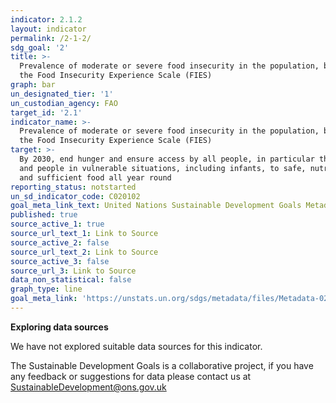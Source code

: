 ```yaml
---
indicator: 2.1.2
layout: indicator
permalink: /2-1-2/
sdg_goal: '2'
title: >-
  Prevalence of moderate or severe food insecurity in the population, based on
  the Food Insecurity Experience Scale (FIES)
graph: bar
un_designated_tier: '1'
un_custodian_agency: FAO
target_id: '2.1'
indicator_name: >-
  Prevalence of moderate or severe food insecurity in the population, based on
  the Food Insecurity Experience Scale (FIES)
target: >-
  By 2030, end hunger and ensure access by all people, in particular the poor
  and people in vulnerable situations, including infants, to safe, nutritious
  and sufficient food all year round
reporting_status: notstarted
un_sd_indicator_code: C020102
goal_meta_link_text: United Nations Sustainable Development Goals Metadata (pdf 232kB)
published: true
source_active_1: true
source_url_text_1: Link to Source
source_active_2: false
source_url_text_2: Link to Source
source_active_3: false
source_url_3: Link to Source
data_non_statistical: false
graph_type: line
goal_meta_link: 'https://unstats.un.org/sdgs/metadata/files/Metadata-02-01-02.pdf'
---
```

**Exploring data sources**           

We have not explored suitable data sources for this indicator. 

The Sustainable Development Goals is a collaborative project, if you have any feedback or suggestions for data please contact us at <SustainableDevelopment@ons.gov.uk>
